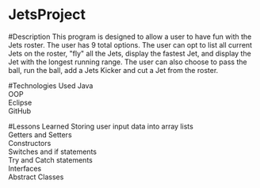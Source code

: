 # JetsProject

#Description
This program is designed to allow a user to have fun with the Jets roster. The user has 9 total options.
The user can opt to list all current Jets on the roster, "fly" all the Jets, display the fastest Jet, and display
the Jet with the longest running range. The user can also choose to pass the ball, run the ball, add a Jets Kicker
and cut a Jet from the roster.

#Technologies Used
Java
<br>
OOP
<br>
Eclipse
<br>
GitHub

#Lessons Learned
Storing user input data into array lists
<br>
Getters and Setters
<br>
Constructors
<br>
Switches and if statements
<br>
Try and Catch statements
<br>
Interfaces
<br>
Abstract Classes